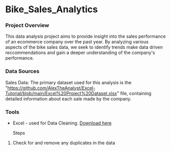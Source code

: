 # Bike_Sales_Analytics

### Project Overview

This data analysis project aims to provide insight into the sales performance of an ecommerce company over the past year. By analyzing various aspects of the bike sales data, we seek to identify trends make data driven reccommendations and gain a deeper understanding of the company's performance. 

### Data Sources
Sales Data: The primary dataset used for this analysis is the "https://github.com/AlexTheAnalyst/Excel-Tutorial/blob/main/Excel%20Project%20Dataset.xlsx" file, containing detailed information about each sale made by the company.

### Tools

- Excel - used for Data Cleaning. [Download here](https://microsoft.com)

  Steps
1. Check for and remove any duplicates in the data 
